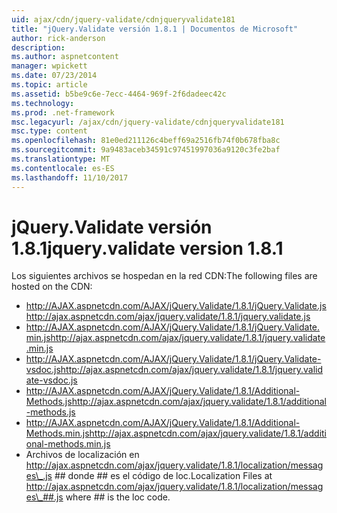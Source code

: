 ```yaml
---
uid: ajax/cdn/jquery-validate/cdnjqueryvalidate181
title: "jQuery.Validate versión 1.8.1 | Documentos de Microsoft"
author: rick-anderson
description: 
ms.author: aspnetcontent
manager: wpickett
ms.date: 07/23/2014
ms.topic: article
ms.assetid: b5be9c6e-7ecc-4464-969f-2f6dadeec42c
ms.technology: 
ms.prod: .net-framework
msc.legacyurl: /ajax/cdn/jquery-validate/cdnjqueryvalidate181
msc.type: content
ms.openlocfilehash: 81e0ed211126c4beff69a2516fb74f0b678fba8c
ms.sourcegitcommit: 9a9483aceb34591c97451997036a9120c3fe2baf
ms.translationtype: MT
ms.contentlocale: es-ES
ms.lasthandoff: 11/10/2017
---
```

<a name="jqueryvalidate-version-181"></a><span data-ttu-id="9110e-102">jQuery.Validate versión 1.8.1</span><span class="sxs-lookup"><span data-stu-id="9110e-102">jquery.validate version 1.8.1</span></span>
====================
<span data-ttu-id="9110e-103">Los siguientes archivos se hospedan en la red CDN:</span><span class="sxs-lookup"><span data-stu-id="9110e-103">The following files are hosted on the CDN:</span></span>

- <span data-ttu-id="9110e-104">http://AJAX.aspnetcdn.com/AJAX/jQuery.Validate/1.8.1/jQuery.Validate.js</span><span class="sxs-lookup"><span data-stu-id="9110e-104">http://ajax.aspnetcdn.com/ajax/jquery.validate/1.8.1/jquery.validate.js</span></span>
- <span data-ttu-id="9110e-105">http://AJAX.aspnetcdn.com/AJAX/jQuery.Validate/1.8.1/jQuery.Validate.min.js</span><span class="sxs-lookup"><span data-stu-id="9110e-105">http://ajax.aspnetcdn.com/ajax/jquery.validate/1.8.1/jquery.validate.min.js</span></span>
- <span data-ttu-id="9110e-106">http://AJAX.aspnetcdn.com/AJAX/jQuery.Validate/1.8.1/jQuery.Validate-vsdoc.js</span><span class="sxs-lookup"><span data-stu-id="9110e-106">http://ajax.aspnetcdn.com/ajax/jquery.validate/1.8.1/jquery.validate-vsdoc.js</span></span>
- <span data-ttu-id="9110e-107">http://AJAX.aspnetcdn.com/AJAX/jQuery.Validate/1.8.1/Additional-Methods.js</span><span class="sxs-lookup"><span data-stu-id="9110e-107">http://ajax.aspnetcdn.com/ajax/jquery.validate/1.8.1/additional-methods.js</span></span>
- <span data-ttu-id="9110e-108">http://AJAX.aspnetcdn.com/AJAX/jQuery.Validate/1.8.1/Additional-Methods.min.js</span><span class="sxs-lookup"><span data-stu-id="9110e-108">http://ajax.aspnetcdn.com/ajax/jquery.validate/1.8.1/additional-methods.min.js</span></span>
- <span data-ttu-id="9110e-109">Archivos de localización en http://ajax.aspnetcdn.com/ajax/jquery.validate/1.8.1/localization/messages\_.js ## donde ## es el código de loc.</span><span class="sxs-lookup"><span data-stu-id="9110e-109">Localization Files at http://ajax.aspnetcdn.com/ajax/jquery.validate/1.8.1/localization/messages\_##.js where ## is the loc code.</span></span>
